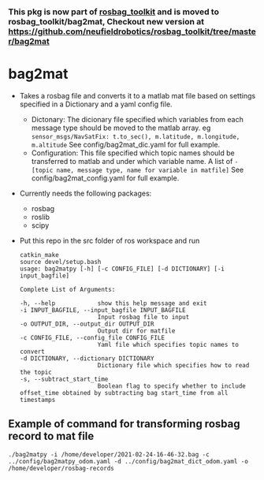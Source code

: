 ### This pkg is now part of [rosbag_toolkit](https://github.com/neufieldrobotics/rosbag_toolkit) and is moved to rosbag_toolkit/bag2mat, Checkout new version at https://github.com/neufieldrobotics/rosbag_toolkit/tree/master/bag2mat

# bag2mat

* Takes a rosbag file and converts it to a matlab mat file based on settings specified in a Dictionary and a yaml config file.
  - Dictonary: The dicionary file specified which variables from each message type should be moved to the matlab array.
    eg `sensor_msgs/NavSatFix: t.to_sec(), m.latitude, m.longitude, m.altitude`
    See config/bag2mat_dic.yaml for full example.
  - Configuration: This file specified which topic names should be transferred to matlab and under which variable name.
    A list of `-[topic name, message type, name for variable in matfile]`
    See config/bag2mat_config.yaml for full example.
* Currently needs the following packages:
  - rosbag
  - roslib
  - scipy

* Put this repo in the src folder of ros workspace and run 
  ```
  catkin_make
  source devel/setup.bash
  usage: bag2matpy [-h] [-c CONFIG_FILE] [-d DICTIONARY] [-i input_bagfile] 

  ```
  ```
  Complete List of Arguments:

  -h, --help            show this help message and exit
  -i INPUT_BAGFILE, --input_bagfile INPUT_BAGFILE
                        Input rosbag file to input
  -o OUTPUT_DIR, --output_dir OUTPUT_DIR
                        Output dir for matfile
  -c CONFIG_FILE, --config_file CONFIG_FILE
                        Yaml file which specifies topic names to convert
  -d DICTIONARY, --dictionary DICTIONARY
                        Dictionary file which specifies how to read the topic
  -s, --subtract_start_time
                        Boolean flag to specify whether to include offset_time obtained by subtracting bag start_time from all timestamps
  ```

## Example of command for transforming rosbag record to mat file

```
./bag2matpy -i /home/developer/2021-02-24-16-46-32.bag -c ../config/bag2matpy_odom.yaml -d ../config/bag2mat_dict_odom.yaml -o /home/developer/rosbag-records
```

